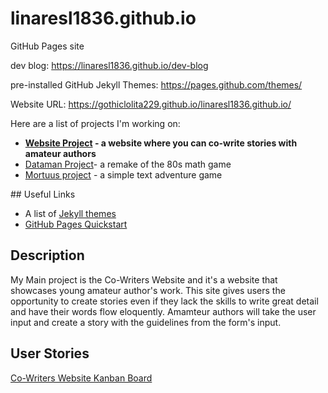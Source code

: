 # linaresl1836.github.io
GitHub Pages site

dev blog: https://linaresl1836.github.io/dev-blog

pre-installed GitHub Jekyll Themes: https://pages.github.com/themes/

Website URL: https://gothiclolita229.github.io/linaresl1836.github.io/

Here are a list of projects I'm working on:
<ul>
  
  <li><strong><a href="https://github.com/GothicLolita229/Story-Co-Writing">Website Project</a> - a website where you can co-write stories with amateur authors</strong></li>

  <li><a href="https://github.com/GothicLolita229/CTS285-Dataman">Dataman Project</a>- a remake of the 80s math game</li>
  
  <li><a href="https://github.com/GothicLolita229/CSC-253-Mortuus" target="_blank">Mortuus project</a> - a simple text adventure game</li>


</ul>
## Useful Links

- A list of [Jekyll themes](https://pages.github.com/themes/)
- [GitHub Pages Quickstart](https://pages.github.com)

## Description
My Main project is the Co-Writers Website and it's a website that showcases young amateur author's work. This site gives users the opportunity to create stories even if they lack the skills to write great detail and have their words flow eloquently.
Amamteur authors will take the user input and create a story with the guidelines from the form's input.

## User Stories
[Co-Writers Website Kanban Board](https://github.com/users/GothicLolita229/projects/5)

